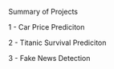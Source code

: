 Summary of Projects

1 - Car Price Prediciton

2 - Titanic Survival Prediciton

3 - Fake News Detection
